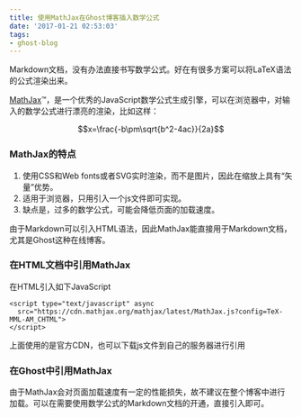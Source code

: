 ```yaml
---
title: 使用MathJax在Ghost博客插入数学公式
date: '2017-01-21 02:53:03'
tags:
- ghost-blog
---
```


<script type="text/javascript" async
  src="https://cdn.mathjax.org/mathjax/latest/MathJax.js?config=TeX-MML-AM_CHTML">
</script>

Markdown文档，没有办法直接书写数学公式。好在有很多方案可以将LaTeX语法的公式渲染出来。


<!--more-->



[MathJax](https://www.mathjax.org)™，是一个优秀的JavaScript数学公式生成引擎，可以在浏览器中，对输入的数学公式进行漂亮的渲染，比如这样：

$$x=\frac{-b\pm\sqrt{b^2-4ac}}{2a}$$

### MathJax的特点

1. 使用CSS和Web fonts或者SVG实时渲染，而不是图片，因此在缩放上具有“矢量”优势。
1. 适用于浏览器，只用引入一个js文件即可实现。
1. 缺点是，过多的数学公式，可能会降低页面的加载速度。

由于Markdown可以引入HTML语法，因此MathJax能直接用于Markdown文档，尤其是Ghost这种在线博客。

### 在HTML文档中引用MathJax
在HTML引入如下JavaScript
```
<script type="text/javascript" async
  src="https://cdn.mathjax.org/mathjax/latest/MathJax.js?config=TeX-MML-AM_CHTML">
</script>
```
上面使用的是官方CDN，也可以下载js文件到自己的服务器进行引用

### 在Ghost中引用MathJax
由于MathJax会对页面加载速度有一定的性能损失，故不建议在整个博客中进行加载。可以在需要使用数学公式的Markdown文档的开通，直接引入即可。


